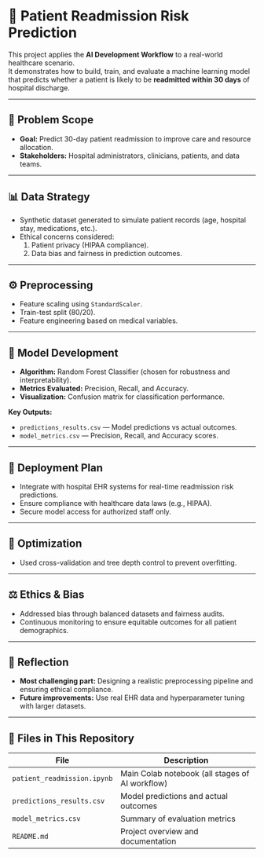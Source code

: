 # 🏥 Patient Readmission Risk Prediction

This project applies the **AI Development Workflow** to a real-world healthcare scenario.  
It demonstrates how to build, train, and evaluate a machine learning model that predicts whether a patient is likely to be **readmitted within 30 days** of hospital discharge.

---

## 📘 Problem Scope
- **Goal:** Predict 30-day patient readmission to improve care and resource allocation.  
- **Stakeholders:** Hospital administrators, clinicians, patients, and data teams.  

---

## 📊 Data Strategy
- Synthetic dataset generated to simulate patient records (age, hospital stay, medications, etc.).  
- Ethical concerns considered:
  1. Patient privacy (HIPAA compliance).  
  2. Data bias and fairness in prediction outcomes.  

---

## ⚙️ Preprocessing
- Feature scaling using `StandardScaler`.  
- Train-test split (80/20).  
- Feature engineering based on medical variables.  

---

## 🤖 Model Development
- **Algorithm:** Random Forest Classifier (chosen for robustness and interpretability).  
- **Metrics Evaluated:** Precision, Recall, and Accuracy.  
- **Visualization:** Confusion matrix for classification performance.

**Key Outputs:**
- `predictions_results.csv` — Model predictions vs actual outcomes.  
- `model_metrics.csv` — Precision, Recall, and Accuracy scores.  

---

## 🚀 Deployment Plan
- Integrate with hospital EHR systems for real-time readmission risk predictions.  
- Ensure compliance with healthcare data laws (e.g., HIPAA).  
- Secure model access for authorized staff only.  

---

## 🧠 Optimization
- Used cross-validation and tree depth control to prevent overfitting.

---

## ⚖️ Ethics & Bias
- Addressed bias through balanced datasets and fairness audits.  
- Continuous monitoring to ensure equitable outcomes for all patient demographics.  

---

## 🧩 Reflection
- **Most challenging part:** Designing a realistic preprocessing pipeline and ensuring ethical compliance.  
- **Future improvements:** Use real EHR data and hyperparameter tuning with larger datasets.  

---

## 🧮 Files in This Repository
| File | Description |
|------|--------------|
| `patient_readmission.ipynb` | Main Colab notebook (all stages of AI workflow) |
| `predictions_results.csv` | Model predictions and actual outcomes |
| `model_metrics.csv` | Summary of evaluation metrics |
| `README.md` | Project overview and documentation |
